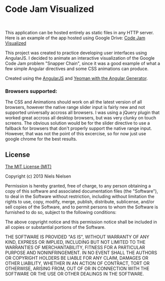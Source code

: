 # Code Jam Visualized
<br />

This application can be hosted entirely as static files in any HTTP server.
Here is an example of the app hosted using Google Drive:
[Code Jam Visualized](https://googledrive.com/host/0B2DTdtklfWDybERyb2tjOUdRRUE/index.html)

This project was created to practice developing user interfaces using AngularJS.
I decided to animate an interactive visualization of the Google Code Jam problem "Snapper Chain",
since it was a good example of what a few simple Angular directives and some CSS animations can
produce.

Created using the [AngularJS](http://angularjs.org/) and [Yeoman with the Angular Generator](http://yeoman.io/gettingstarted.html).

### Browsers supported:

The CSS and Animations should work on all the latest version of all browsers, however the native range
slider input is fairly new and not supported universally accross all browsers. I was using
a jQuery plugin that worked great accross all desktop browsers, but was very clunky on
touch screens. The obvious solution would be for the slider directive to use a fallback for
browsers that don't properly support the native range input. However, that was not the point
of this excercise, so for now just use google chrome for the best results.


## License

[The MIT License (MIT)](http://opensource.org/licenses/MIT)

Copyright (c) 2013 Niels Nielsen

Permission is hereby granted, free of charge, to any person obtaining a copy
of this software and associated documentation files (the "Software"), to deal
in the Software without restriction, including without limitation the rights
to use, copy, modify, merge, publish, distribute, sublicense, and/or sell
copies of the Software, and to permit persons to whom the Software is
furnished to do so, subject to the following conditions:

The above copyright notice and this permission notice shall be included in
all copies or substantial portions of the Software.

THE SOFTWARE IS PROVIDED "AS IS", WITHOUT WARRANTY OF ANY KIND, EXPRESS OR
IMPLIED, INCLUDING BUT NOT LIMITED TO THE WARRANTIES OF MERCHANTABILITY,
FITNESS FOR A PARTICULAR PURPOSE AND NONINFRINGEMENT. IN NO EVENT SHALL THE
AUTHORS OR COPYRIGHT HOLDERS BE LIABLE FOR ANY CLAIM, DAMAGES OR OTHER
LIABILITY, WHETHER IN AN ACTION OF CONTRACT, TORT OR OTHERWISE, ARISING FROM,
OUT OF OR IN CONNECTION WITH THE SOFTWARE OR THE USE OR OTHER DEALINGS IN
THE SOFTWARE.
